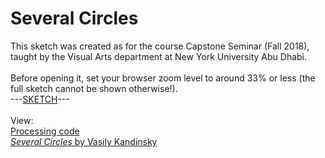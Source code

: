 # Several Circles

This sketch was created as for the course Capstone Seminar (Fall 2018), taught by the Visual Arts department at New York University Abu Dhabi.<br>
<br>
Before opening it, set your browser zoom level to around 33% or less (the full sketch cannot be shown otherwise!).<br>
---[SKETCH](sketch/index.html)---<br>
<br>
View:<br>
[Processing code](sketch/kandinsky2.pde)<br>
[*Several Circles* by Vasily Kandinsky](https://www.guggenheim.org/artwork/1992)

